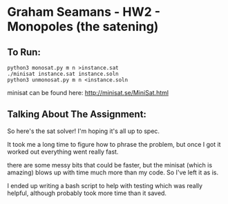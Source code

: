 # Graham Seamans - HW2 - Monopoles (the satening)

## To Run:

```
python3 monosat.py m n >instance.sat
./minisat instance.sat instance.soln
python3 unmonosat.py m n <instance.soln
```

minisat can be found here: http://minisat.se/MiniSat.html

## Talking About The Assignment:

So here's the sat solver!
I'm hoping it's all up to spec.

It took me a long time to figure how to phrase the problem, but
once I got it worked out everything went really fast.

there are some messy bits that could be faster, but the minisat (which is amazing) blows up with time much more than my code. So I've left it as is.

I ended up writing a bash script to help with testing which was
really helpful, although probably took more time than it saved.


